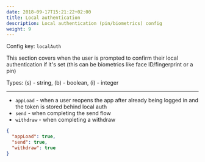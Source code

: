```yaml
---
date: 2018-09-17T15:21:22+02:00
title: Local authentication
description: Local authentication (pin/biometrics) config
weight: 9
---
```


Config key: `localAuth`

This section covers when the user is prompted to confirm their local authentication if it's set (this can be biometrics like face ID/fingerprint or a pin)

Types: (s) - string, (b) - boolean, (i) - integer

---

- `appLoad` - when a user reopens the app after already being logged in and the token is stored behind local auth
- `send` - when completing the send flow
- `withdraw` - when completing a withdraw

```json
{
  "appLoad": true,
  "send": true,
  "withdraw": true
}
```
